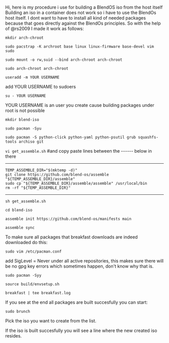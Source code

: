 Hi, here is my procedure i use for building a BlendOS iso from the host itself
Building an iso in a container does not work so i have to use the BlendOs host itself.
I dont want to have to install all kind of needed packages because that goes directly against
the BlendOs principles.
So with the help of @rs2009 I made it work as follows:

```
mkdir arch-chroot
```
```
sudo pacstrap -K archroot base linux linux-firmware base-devel vim sudo
```
```
sudo mount -o rw,suid --bind arch-chroot arch-chroot
```
```
sudo arch-chroot arch-chroot
```
```
useradd -m YOUR USERNAME
```
add YOUR USERNAME to sudoers
```
su - YOUR USERNAME
```

YOUR USERNAME is an user you create cause building packages under root is not possible

```
mkdir blend-iso
```
```
sudo pacman -Syu
```
```
sudo pacman -S python-click python-yaml python-psutil grub squashfs-tools archiso git
```

```vi get_assemble.sh```    #and copy paste lines between the ------ below in there

---------------------------------
```
TEMP_ASSEMBLE_DIR="$(mktemp -d)"
git clone https://github.com/blend-os/assemble "${TEMP_ASSEMBLE_DIR}/assemble"
sudo cp "${TEMP_ASSEMBLE_DIR}/assemble/assemble" /usr/local/bin
rm -rf "${TEMP_ASSEMBLE_DIR}"
```
--------------------------------

```
sh get_assemble.sh
```

```
cd blend-iso
```
```
assemble init https://github.com/blend-os/manifests main
```
```
assemble sync
```

To make sure all packages that breakfast downloads are indeed downloaded
do this:

```
sudo vim /etc/pacman.conf
```

add SigLevel = Never     under all active repositories, this makes sure there will be no gpg key errors which sometimes happen, don't know why that is.
```
sudo pacman -Syy
```

```
source build/envsetup.sh
```

```
breakfast | tee breakfast.log
```

If you see at the end all packages are built succesfully you can start:

```
sudo brunch
```

Pick the iso you want to create from the list.

If the iso is built succesfully you will see a line where the new created iso resides.
